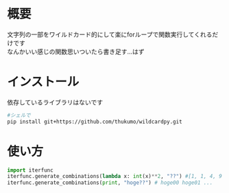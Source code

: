 # 概要
文字列の一部をワイルドカード的にして楽にforループで関数実行してくれるだけです</br>
なんかいい感じの関数思いついたら書き足す...はず<br>
# インストール
依存しているライブラリはないです
```sh
#シェルで
pip install git+https://github.com/thukumo/wildcardpy.git
```

# 使い方
```python
import iterfunc
iterfunc.generate_combinations(lambda x: int(x)**2, "??") #[1, 1, 4, 9 ...
iterfunc.generate_combinations(print, "hoge??") # hoge00 hoge01 ...
```
